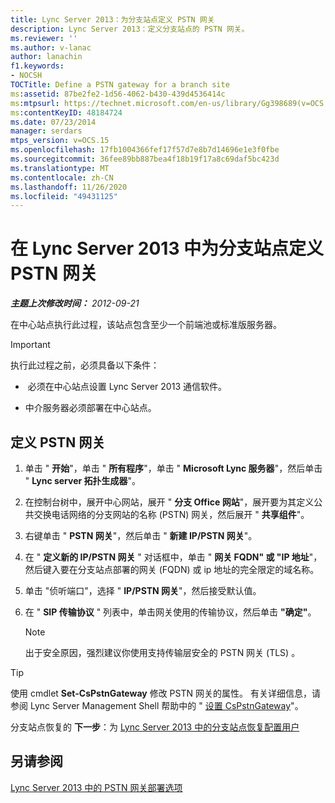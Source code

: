 ```yaml
---
title: Lync Server 2013：为分支站点定义 PSTN 网关
description: Lync Server 2013：定义分支站点的 PSTN 网关。
ms.reviewer: ''
ms.author: v-lanac
author: lanachin
f1.keywords:
- NOCSH
TOCTitle: Define a PSTN gateway for a branch site
ms:assetid: 87be2fe2-1d56-4062-b430-439d4536414c
ms:mtpsurl: https://technet.microsoft.com/en-us/library/Gg398689(v=OCS.15)
ms:contentKeyID: 48184724
ms.date: 07/23/2014
manager: serdars
mtps_version: v=OCS.15
ms.openlocfilehash: 17fb1004366fef17f57d7e8b7d14696e1e3f0fbe
ms.sourcegitcommit: 36fee89bb887bea4f18b19f17a8c69daf5bc423d
ms.translationtype: MT
ms.contentlocale: zh-CN
ms.lasthandoff: 11/26/2020
ms.locfileid: "49431125"
---
```

# <a name="define-a-pstn-gateway-for-a-branch-site-in-lync-server-2013"></a>在 Lync Server 2013 中为分支站点定义 PSTN 网关

<div data-xmlns="http://www.w3.org/1999/xhtml">

<div class="topic" data-xmlns="http://www.w3.org/1999/xhtml" data-msxsl="urn:schemas-microsoft-com:xslt" data-cs="https://msdn.microsoft.com/">

<div data-asp="https://msdn2.microsoft.com/asp">



</div>

<div id="mainSection">

<div id="mainBody">

<span> </span>

_**主题上次修改时间：** 2012-09-21_

在中心站点执行此过程，该站点包含至少一个前端池或标准版服务器。

<div>


> [!IMPORTANT]  
> 执行此过程之前，必须具备以下条件： 
> <UL>
> <LI>
> <P>&nbsp;必须在中心站点设置 Lync Server 2013 通信软件。</P>
> <LI>
> <P>中介服务器必须部署在中心站点。</P></LI></UL>



</div>

<div>

## <a name="to-define-a-pstn-gateway"></a>定义 PSTN 网关

1.  单击 " **开始**"，单击 " **所有程序**"，单击 " **Microsoft Lync 服务器**"，然后单击 " **Lync server 拓扑生成器**"。

2.  在控制台树中，展开中心网站，展开 " **分支 Office 网站**"，展开要为其定义公共交换电话网络的分支网站的名称 (PSTN) 网关，然后展开 " **共享组件**"。

3.  右键单击 " **PSTN 网关**"，然后单击 " **新建 IP/PSTN 网关**"。

4.  在 " **定义新的 IP/PSTN 网关** " 对话框中，单击 " **网关 FQDN" 或 "IP 地址**"，然后键入要在分支站点部署的网关 (FQDN) 或 ip 地址的完全限定的域名称。

5.  单击 "侦听端口"，选择 " **IP/PSTN 网关**"，然后接受默认值。

6.  在 " **SIP 传输协议** " 列表中，单击网关使用的传输协议，然后单击 **"确定"**。
    
    <div>
    

    > [!NOTE]  
    > 出于安全原因，强烈建议你使用支持传输层安全的 PSTN 网关 (TLS) 。

    
    </div>

<div>


> [!TIP]  
> 使用 cmdlet <STRONG>Set-CsPstnGateway</STRONG> 修改 PSTN 网关的属性。 有关详细信息，请参阅 Lync Server Management Shell 帮助中的 " <A href="https://docs.microsoft.com/powershell/module/skype/Set-CsPstnGateway">设置 CsPstnGateway</A>"。



</div>

分支站点恢复的 **下一步**：为 [Lync Server 2013 中的分支站点恢复配置用户](lync-server-2013-configuring-users-for-branch-site-resiliency.md)

</div>

<div>

## <a name="see-also"></a>另请参阅


[Lync Server 2013 中的 PSTN 网关部署选项](lync-server-2013-pstn-gateway-deployment-options.md)  
  

</div>

</div>

<span> </span>

</div>

</div>

</div>

